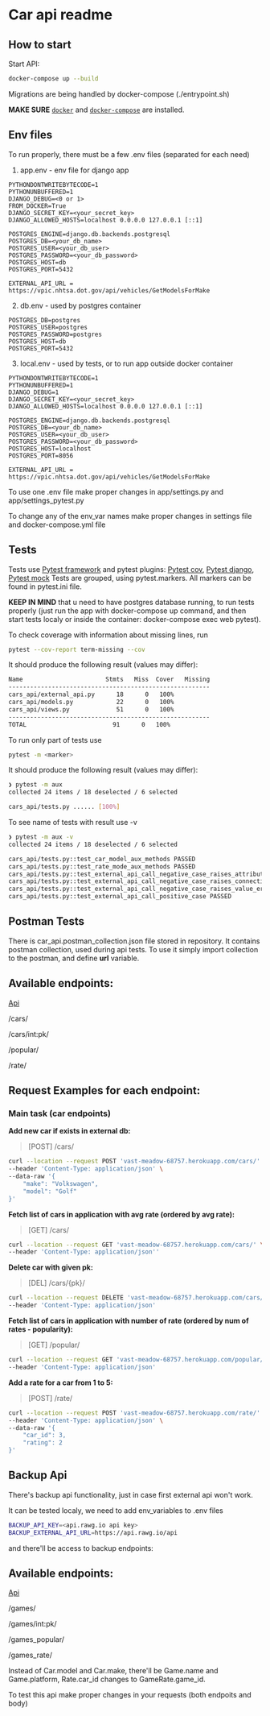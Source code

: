 # Car api readme

## How to start

Start API:

``` bash
docker-compose up --build
```
Migrations are being handled by docker-compose (./entrypoint.sh)

**MAKE SURE** [`docker`](https://docs.docker.com/get-docker/) and  [`docker-compose`](https://docs.docker.com/compose/install/) are installed.

## Env files
To run properly, there must be a few .env files (separated for each need)

1. app.env - env file for django app
```
PYTHONDONTWRITEBYTECODE=1
PYTHONUNBUFFERED=1
DJANGO_DEBUG=<0 or 1>
FROM_DOCKER=True
DJANGO_SECRET_KEY=<your_secret_key>
DJANGO_ALLOWED_HOSTS=localhost 0.0.0.0 127.0.0.1 [::1]

POSTGRES_ENGINE=django.db.backends.postgresql
POSTGRES_DB=<your_db_name>
POSTGRES_USER=<your_db_user>
POSTGRES_PASSWORD=<your_db_password>
POSTGRES_HOST=db
POSTGRES_PORT=5432

EXTERNAL_API_URL = https://vpic.nhtsa.dot.gov/api/vehicles/GetModelsForMake
```
2. db.env - used by postgres container
```
POSTGRES_DB=postgres
POSTGRES_USER=postgres
POSTGRES_PASSWORD=postgres
POSTGRES_HOST=db
POSTGRES_PORT=5432
```
3. local.env - used by tests, or to run app outside docker container
```
PYTHONDONTWRITEBYTECODE=1
PYTHONUNBUFFERED=1
DJANGO_DEBUG=1
DJANGO_SECRET_KEY=<your_secret_key>
DJANGO_ALLOWED_HOSTS=localhost 0.0.0.0 127.0.0.1 [::1]

POSTGRES_ENGINE=django.db.backends.postgresql
POSTGRES_DB=<your_db_name>
POSTGRES_USER=<your_db_user>
POSTGRES_PASSWORD=<your_db_password>
POSTGRES_HOST=localhost
POSTGRES_PORT=8056

EXTERNAL_API_URL = https://vpic.nhtsa.dot.gov/api/vehicles/GetModelsForMake
```

To use one .env file make proper changes in app/settings.py and app/settings_pytest.py

To change any of the env_var names make proper changes in settings file and docker-compose.yml file

## Tests

Tests use [Pytest framework](https://docs.pytest.org/en/stable/) and pytest plugins: [Pytest cov](https://pytest-cov.readthedocs.io/en/latest/), [Pytest django](https://pytest-django.readthedocs.io/en/latest/), [Pytest mock](https://github.com/pytest-dev/pytest-mock/)
Tests are grouped, using pytest.markers. All markers can be found in pytest.ini file.

**KEEP IN MIND** that u need to have postgres database running, to run tests properly (just run the app with docker-compose up command, and then start tests localy or inside the container: docker-compose exec web pytest). 

To check coverage with information about missing lines, run

``` bash
pytest --cov-report term-missing --cov
```

It should produce the following result (values may differ):

``` bash
Name                       Stmts   Miss  Cover   Missing
--------------------------------------------------------
cars_api/external_api.py      18      0   100%
cars_api/models.py            22      0   100%
cars_api/views.py             51      0   100%
--------------------------------------------------------
TOTAL                        91      0   100%
```

To run only part of tests use

``` bash
pytest -m <marker>
```

It should produce the following result (values may differ):

``` bash
❯ pytest -m aux
collected 24 items / 18 deselected / 6 selected                                                                                                

cars_api/tests.py ...... [100%]

```

To see name of tests with result use -v

``` bash
❯ pytest -m aux -v
collected 24 items / 18 deselected / 6 selected                                                                                                

cars_api/tests.py::test_car_model_aux_methods PASSED                                     [ 16%]
cars_api/tests.py::test_rate_mode_aux_methods PASSED                                     [ 33%]
cars_api/tests.py::test_external_api_call_negative_case_raises_attribute_error PASSED    [ 50%]
cars_api/tests.py::test_external_api_call_negative_case_raises_connection_error PASSED   [ 66%]
cars_api/tests.py::test_external_api_call_negative_case_raises_value_error PASSED        [ 83%]
cars_api/tests.py::test_external_api_call_positive_case PASSED                           [100%]
```

## Postman Tests
There is car_api.postman_collection.json file stored in repository.
It contains postman collection, used during api tests. To use it simply import collection to the postman, and define **url** variable.

## Available endpoints:
[Api](https://vpic.nhtsa.dot.gov/api/)

/cars/

/cars/int:pk/

/popular/

/rate/


## Request Examples for each endpoint:
### Main task (car endpoints)

**Add new car if exists in external db:**
>[POST] /cars/
```bash
curl --location --request POST 'vast-meadow-68757.herokuapp.com/cars/' \
--header 'Content-Type: application/json' \
--data-raw '{
    "make": "Volkswagen",
    "model": "Golf"
}'
```

**Fetch list of cars in application with avg rate (ordered by avg rate):**
>[GET] /cars/
```bash
curl --location --request GET 'vast-meadow-68757.herokuapp.com/cars/' \
--header 'Content-Type: application/json''
```

**Delete car with given pk:**
>[DEL] /cars/{pk}/
```bash
curl --location --request DELETE 'vast-meadow-68757.herokuapp.com/cars/1/' \
--header 'Content-Type: application/json'
```

**Fetch list of cars in application with number of rate (ordered by num of rates - popularity):**
>[GET] /popular/
```bash
curl --location --request GET 'vast-meadow-68757.herokuapp.com/popular/' \
--header 'Content-Type: application/json'
```

**Add a rate for a car from 1 to 5:**
>[POST] /rate/
```bash
curl --location --request POST 'vast-meadow-68757.herokuapp.com/rate/' \
--header 'Content-Type: application/json' \
--data-raw '{
    "car_id": 3,
    "rating": 2
}'
```

## Backup Api

There's backup api functionality, just in case first external api won't work.

It can be tested localy, we need to add env_variables to .env files
```bash
BACKUP_API_KEY=<api.rawg.io api key>
BACKUP_EXTERNAL_API_URL=https://api.rawg.io/api
```

and there'll be access to backup endpoints:

## Available endpoints:
[Api](https://rawg.io/apidocs)

/games/

/games/int:pk/

/games_popular/

/games_rate/

Instead of Car.model and Car.make, there'll be Game.name and Game.platform, Rate.car_id changes to GameRate.game_id.

To test this api make proper changes in your requests (both endpoits and body)